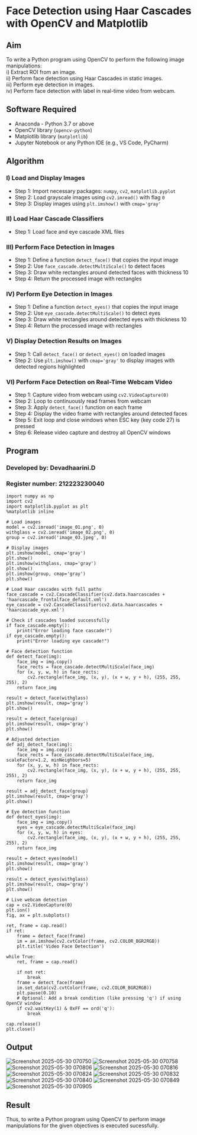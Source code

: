# Face Detection using Haar Cascades with OpenCV and Matplotlib

## Aim

To write a Python program using OpenCV to perform the following image manipulations:  
i) Extract ROI from an image.  
ii) Perform face detection using Haar Cascades in static images.  
iii) Perform eye detection in images.  
iv) Perform face detection with label in real-time video from webcam.

## Software Required

- Anaconda - Python 3.7 or above  
- OpenCV library (`opencv-python`)  
- Matplotlib library (`matplotlib`)  
- Jupyter Notebook or any Python IDE (e.g., VS Code, PyCharm)

## Algorithm

### I) Load and Display Images

- Step 1: Import necessary packages: `numpy`, `cv2`, `matplotlib.pyplot`  
- Step 2: Load grayscale images using `cv2.imread()` with flag `0`  
- Step 3: Display images using `plt.imshow()` with `cmap='gray'`

### II) Load Haar Cascade Classifiers

- Step 1: Load face and eye cascade XML files 
### III) Perform Face Detection in Images

- Step 1: Define a function `detect_face()` that copies the input image  
- Step 2: Use `face_cascade.detectMultiScale()` to detect faces  
- Step 3: Draw white rectangles around detected faces with thickness 10  
- Step 4: Return the processed image with rectangles  

### IV) Perform Eye Detection in Images

- Step 1: Define a function `detect_eyes()` that copies the input image  
- Step 2: Use `eye_cascade.detectMultiScale()` to detect eyes  
- Step 3: Draw white rectangles around detected eyes with thickness 10  
- Step 4: Return the processed image with rectangles  

### V) Display Detection Results on Images

- Step 1: Call `detect_face()` or `detect_eyes()` on loaded images  
- Step 2: Use `plt.imshow()` with `cmap='gray'` to display images with detected regions highlighted  

### VI) Perform Face Detection on Real-Time Webcam Video

- Step 1: Capture video from webcam using `cv2.VideoCapture(0)`  
- Step 2: Loop to continuously read frames from webcam  
- Step 3: Apply `detect_face()` function on each frame  
- Step 4: Display the video frame with rectangles around detected faces  
- Step 5: Exit loop and close windows when ESC key (key code 27) is pressed  
- Step 6: Release video capture and destroy all OpenCV windows

## Program
### Developed by: Devadhaarini.D
### Register number: 212223230040
```
import numpy as np
import cv2 
import matplotlib.pyplot as plt
%matplotlib inline

# Load images
model = cv2.imread('image_01.png', 0)
withglass = cv2.imread('image_02.png', 0)
group = cv2.imread('image_03.jpeg', 0)

# Display images
plt.imshow(model, cmap='gray')
plt.show()
plt.imshow(withglass, cmap='gray')
plt.show()
plt.imshow(group, cmap='gray')
plt.show()

# Load Haar cascades with full paths
face_cascade = cv2.CascadeClassifier(cv2.data.haarcascades + 'haarcascade_frontalface_default.xml')
eye_cascade = cv2.CascadeClassifier(cv2.data.haarcascades + 'haarcascade_eye.xml')

# Check if cascades loaded successfully
if face_cascade.empty():
    print("Error loading face cascade!")
if eye_cascade.empty():
    print("Error loading eye cascade!")

# Face detection function
def detect_face(img):
    face_img = img.copy()
    face_rects = face_cascade.detectMultiScale(face_img)
    for (x, y, w, h) in face_rects:
        cv2.rectangle(face_img, (x, y), (x + w, y + h), (255, 255, 255), 2)
    return face_img

result = detect_face(withglass)
plt.imshow(result, cmap='gray')
plt.show()

result = detect_face(group)
plt.imshow(result, cmap='gray')
plt.show()

# Adjusted detection
def adj_detect_face(img):
    face_img = img.copy()
    face_rects = face_cascade.detectMultiScale(face_img, scaleFactor=1.2, minNeighbors=5)
    for (x, y, w, h) in face_rects:
        cv2.rectangle(face_img, (x, y), (x + w, y + h), (255, 255, 255), 2)
    return face_img

result = adj_detect_face(group)
plt.imshow(result, cmap='gray')
plt.show()

# Eye detection function
def detect_eyes(img):
    face_img = img.copy()
    eyes = eye_cascade.detectMultiScale(face_img)
    for (x, y, w, h) in eyes:
        cv2.rectangle(face_img, (x, y), (x + w, y + h), (255, 255, 255), 2)
    return face_img

result = detect_eyes(model)
plt.imshow(result, cmap='gray')
plt.show()

result = detect_eyes(withglass)
plt.imshow(result, cmap='gray')
plt.show()

# Live webcam detection
cap = cv2.VideoCapture(0)
plt.ion()
fig, ax = plt.subplots()

ret, frame = cap.read()
if ret:
    frame = detect_face(frame)
    im = ax.imshow(cv2.cvtColor(frame, cv2.COLOR_BGR2RGB))
    plt.title('Video Face Detection')

while True:
    ret, frame = cap.read()

    if not ret:
        break
    frame = detect_face(frame)
    im.set_data(cv2.cvtColor(frame, cv2.COLOR_BGR2RGB))
    plt.pause(0.10)
    # Optional: Add a break condition (like pressing 'q') if using OpenCV window
    if cv2.waitKey(1) & 0xFF == ord('q'):
        break

cap.release()
plt.close()
```
## Output
![Screenshot 2025-05-30 070750](https://github.com/user-attachments/assets/78ded806-8147-4716-91d3-38791b7efc5d)
![Screenshot 2025-05-30 070758](https://github.com/user-attachments/assets/c6109db8-98a1-4aaa-8d3c-09dc87d01ed3)
![Screenshot 2025-05-30 070806](https://github.com/user-attachments/assets/1d54d541-98c9-46f3-88c0-c2295fc22906)
![Screenshot 2025-05-30 070816](https://github.com/user-attachments/assets/35e8a8db-aad3-4fc8-9540-ee652fd463bb)
![Screenshot 2025-05-30 070824](https://github.com/user-attachments/assets/9efc7f52-147e-479b-af06-0baadf8f2cde)
![Screenshot 2025-05-30 070832](https://github.com/user-attachments/assets/9fec8a39-5c41-4dc1-aa09-ee7a73bc70bb)
![Screenshot 2025-05-30 070840](https://github.com/user-attachments/assets/3d0d905e-123f-481d-b3b9-74c283a33850)
![Screenshot 2025-05-30 070849](https://github.com/user-attachments/assets/e10a8f2d-ea3c-4a7b-bf6e-f0b068d1d5c7)
![Screenshot 2025-05-30 070905](https://github.com/user-attachments/assets/65ebf8e1-9330-4e50-be46-4bf89bdc8d8d)

## Result
Thus, to write a Python program using OpenCV to perform image manipulations for the given objectives is executed sucessfully.
